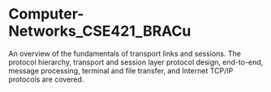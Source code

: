 # Computer-Networks_CSE421_BRACu
An overview of the fundamentals of transport links and sessions. The protocol hierarchy, transport and session layer protocol design, end-to-end, message processing, terminal and file transfer, and Internet TCP/IP protocols are covered.
